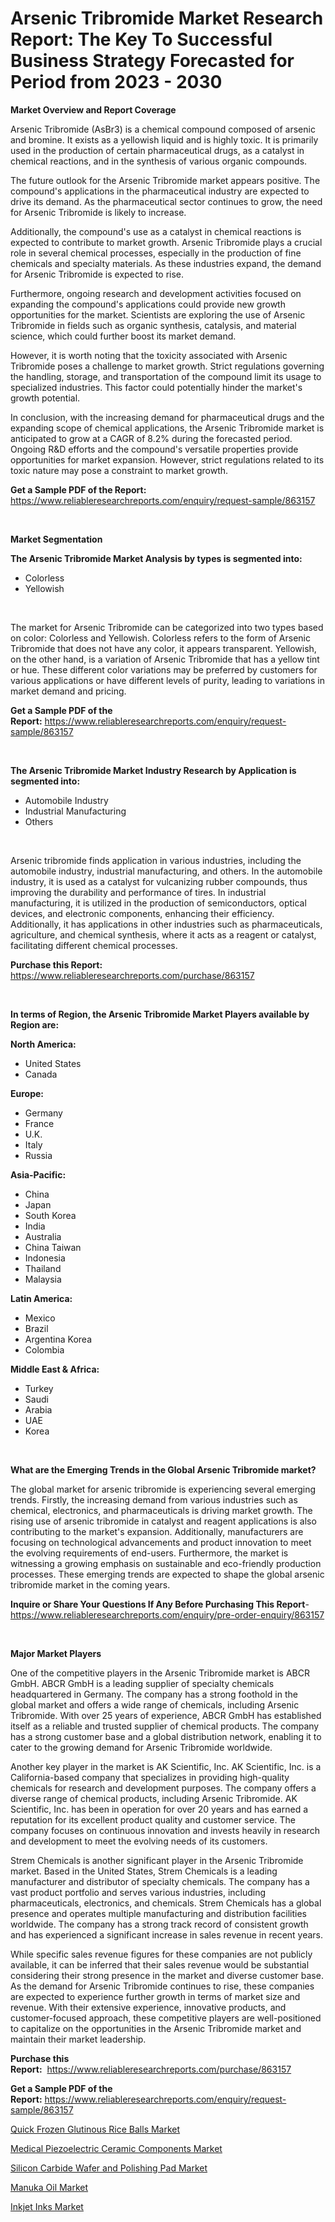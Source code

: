<p><h1>Arsenic Tribromide Market Research Report: The Key To Successful Business Strategy Forecasted for Period from 2023 - 2030</h1></p><p><strong>Market Overview and Report Coverage</strong></p>
<p><p>Arsenic Tribromide (AsBr3) is a chemical compound composed of arsenic and bromine. It exists as a yellowish liquid and is highly toxic. It is primarily used in the production of certain pharmaceutical drugs, as a catalyst in chemical reactions, and in the synthesis of various organic compounds.</p><p>The future outlook for the Arsenic Tribromide market appears positive. The compound's applications in the pharmaceutical industry are expected to drive its demand. As the pharmaceutical sector continues to grow, the need for Arsenic Tribromide is likely to increase.</p><p>Additionally, the compound's use as a catalyst in chemical reactions is expected to contribute to market growth. Arsenic Tribromide plays a crucial role in several chemical processes, especially in the production of fine chemicals and specialty materials. As these industries expand, the demand for Arsenic Tribromide is expected to rise.</p><p>Furthermore, ongoing research and development activities focused on expanding the compound's applications could provide new growth opportunities for the market. Scientists are exploring the use of Arsenic Tribromide in fields such as organic synthesis, catalysis, and material science, which could further boost its market demand.</p><p>However, it is worth noting that the toxicity associated with Arsenic Tribromide poses a challenge to market growth. Strict regulations governing the handling, storage, and transportation of the compound limit its usage to specialized industries. This factor could potentially hinder the market's growth potential.</p><p>In conclusion, with the increasing demand for pharmaceutical drugs and the expanding scope of chemical applications, the Arsenic Tribromide market is anticipated to grow at a CAGR of 8.2% during the forecasted period. Ongoing R&D efforts and the compound's versatile properties provide opportunities for market expansion. However, strict regulations related to its toxic nature may pose a constraint to market growth.</p></p>
<p><strong>Get a Sample PDF of the Report:</strong> <a href="https://www.reliableresearchreports.com/enquiry/request-sample/863157">https://www.reliableresearchreports.com/enquiry/request-sample/863157</a></p>
<p>&nbsp;</p>
<p><strong>Market Segmentation</strong></p>
<p><strong>The Arsenic Tribromide Market Analysis by types is segmented into:</strong></p>
<p><ul><li>Colorless</li><li>Yellowish</li></ul></p>
<p>&nbsp;</p>
<p><p>The market for Arsenic Tribromide can be categorized into two types based on color: Colorless and Yellowish. Colorless refers to the form of Arsenic Tribromide that does not have any color, it appears transparent. Yellowish, on the other hand, is a variation of Arsenic Tribromide that has a yellow tint or hue. These different color variations may be preferred by customers for various applications or have different levels of purity, leading to variations in market demand and pricing.</p></p>
<p><strong>Get a Sample PDF of the Report:</strong>&nbsp;<a href="https://www.reliableresearchreports.com/enquiry/request-sample/863157">https://www.reliableresearchreports.com/enquiry/request-sample/863157</a></p>
<p>&nbsp;</p>
<p><strong>The Arsenic Tribromide Market Industry Research by Application is segmented into:</strong></p>
<p><ul><li>Automobile Industry</li><li>Industrial Manufacturing</li><li>Others</li></ul></p>
<p>&nbsp;</p>
<p><p>Arsenic tribromide finds application in various industries, including the automobile industry, industrial manufacturing, and others. In the automobile industry, it is used as a catalyst for vulcanizing rubber compounds, thus improving the durability and performance of tires. In industrial manufacturing, it is utilized in the production of semiconductors, optical devices, and electronic components, enhancing their efficiency. Additionally, it has applications in other industries such as pharmaceuticals, agriculture, and chemical synthesis, where it acts as a reagent or catalyst, facilitating different chemical processes.</p></p>
<p><strong>Purchase this Report:</strong>&nbsp; <a href="https://www.reliableresearchreports.com/purchase/863157">https://www.reliableresearchreports.com/purchase/863157</a></p>
<p>&nbsp;</p>
<p><strong>In terms of Region, the Arsenic Tribromide Market Players available by Region are:</strong></p>
<p>
    <p> <strong> North America: </strong>
        <ul>
            <li>United States</li>
            <li>Canada</li>
        </ul>
        </p> 
    <p> <strong> Europe: </strong>
        <ul>
            <li>Germany</li>
            <li>France</li>
            <li>U.K.</li>
            <li>Italy</li>
            <li>Russia</li>
        </ul>
        </p> 
    <p> <strong> Asia-Pacific: </strong>
        <ul>
            <li>China</li>
            <li>Japan</li>
            <li>South Korea</li>
            <li>India</li>
            <li>Australia</li>
            <li>China Taiwan</li>
            <li>Indonesia</li>
            <li>Thailand</li>
            <li>Malaysia</li>
        </ul>
        </p> 
    <p> <strong> Latin America: </strong>
        <ul>
            <li>Mexico</li>
            <li>Brazil</li>
            <li>Argentina Korea</li>
            <li>Colombia</li>
        </ul>
        </p> 
    <p> <strong> Middle East & Africa: </strong>
        <ul>
            <li>Turkey</li>
            <li>Saudi</li>
            <li>Arabia</li>
            <li>UAE</li>
            <li>Korea</li>
        </ul>
    </p>
    </p>
<p>&nbsp;</p>
<p><strong>What are the Emerging Trends in the Global Arsenic Tribromide market?</strong></p>
<p><p>The global market for arsenic tribromide is experiencing several emerging trends. Firstly, the increasing demand from various industries such as chemical, electronics, and pharmaceuticals is driving market growth. The rising use of arsenic tribromide in catalyst and reagent applications is also contributing to the market's expansion. Additionally, manufacturers are focusing on technological advancements and product innovation to meet the evolving requirements of end-users. Furthermore, the market is witnessing a growing emphasis on sustainable and eco-friendly production processes. These emerging trends are expected to shape the global arsenic tribromide market in the coming years.</p></p>
<p><strong>Inquire or Share Your Questions If Any Before Purchasing This Report</strong>- <a href="https://www.reliableresearchreports.com/enquiry/pre-order-enquiry/863157">https://www.reliableresearchreports.com/enquiry/pre-order-enquiry/863157</a></p>
<p>&nbsp;</p>
<p><strong>Major Market Players</strong></p>
<p><p>One of the competitive players in the Arsenic Tribromide market is ABCR GmbH. ABCR GmbH is a leading supplier of specialty chemicals headquartered in Germany. The company has a strong foothold in the global market and offers a wide range of chemicals, including Arsenic Tribromide. With over 25 years of experience, ABCR GmbH has established itself as a reliable and trusted supplier of chemical products. The company has a strong customer base and a global distribution network, enabling it to cater to the growing demand for Arsenic Tribromide worldwide.</p><p>Another key player in the market is AK Scientific, Inc. AK Scientific, Inc. is a California-based company that specializes in providing high-quality chemicals for research and development purposes. The company offers a diverse range of chemical products, including Arsenic Tribromide. AK Scientific, Inc. has been in operation for over 20 years and has earned a reputation for its excellent product quality and customer service. The company focuses on continuous innovation and invests heavily in research and development to meet the evolving needs of its customers.</p><p>Strem Chemicals is another significant player in the Arsenic Tribromide market. Based in the United States, Strem Chemicals is a leading manufacturer and distributor of specialty chemicals. The company has a vast product portfolio and serves various industries, including pharmaceuticals, electronics, and chemicals. Strem Chemicals has a global presence and operates multiple manufacturing and distribution facilities worldwide. The company has a strong track record of consistent growth and has experienced a significant increase in sales revenue in recent years.</p><p>While specific sales revenue figures for these companies are not publicly available, it can be inferred that their sales revenue would be substantial considering their strong presence in the market and diverse customer base. As the demand for Arsenic Tribromide continues to rise, these companies are expected to experience further growth in terms of market size and revenue. With their extensive experience, innovative products, and customer-focused approach, these competitive players are well-positioned to capitalize on the opportunities in the Arsenic Tribromide market and maintain their market leadership.</p></p>
<p><strong>Purchase this Report:</strong>&nbsp;&nbsp;<a href="https://www.reliableresearchreports.com/purchase/863157">https://www.reliableresearchreports.com/purchase/863157</a></p>
<p></p>
<p><strong>Get a Sample PDF of the Report:</strong>&nbsp;<a href="https://www.reliableresearchreports.com/enquiry/request-sample/863157">https://www.reliableresearchreports.com/enquiry/request-sample/863157</a></p>
<p><p><a href="https://medium.com/@donaldortega4f/quick-frozen-glutinous-rice-balls-market-size-reveals-the-best-marketing-channels-in-global-0247ba30cc53">Quick Frozen Glutinous Rice Balls Market</a></p><p><a href="https://medium.com/@marinaieme/medical-piezoelectric-ceramic-components-market-size-and-market-trends-complete-industry-overview-517de0a4da26">Medical Piezoelectric Ceramic Components Market</a></p><p><a href="https://medium.com/@porteradams98/silicon-carbide-wafer-and-polishing-pad-market-report-reveals-the-latest-trends-and-growth-97d0141918de">Silicon Carbide Wafer and Polishing Pad Market</a></p><p><a href="https://github.com/AKSHATREPORTPRIME/Market-Research-Report-List-1/blob/main/manuka-oil-market.md">Manuka Oil Market</a></p><p><a href="https://github.com/Chiragrp26/Market-Research-Report-List-1/blob/main/inkjet-inks-market.md">Inkjet Inks Market</a></p></p>